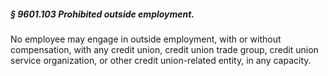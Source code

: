 ##### § 9601.103 Prohibited outside employment. #####

No employee may engage in outside employment, with or without compensation, with any credit union, credit union trade group, credit union service organization, or other credit union-related entity, in any capacity.